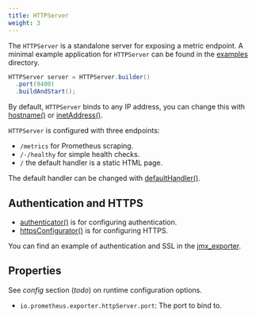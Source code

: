 ```yaml
---
title: HTTPServer
weight: 3
---
```


The `HTTPServer` is a standalone server for exposing a metric endpoint. A minimal example
application for `HTTPServer` can be found in
the [examples](https://github.com/prometheus/client_java/tree/1.0.x/examples) directory.

```java
HTTPServer server = HTTPServer.builder()
  .port(9400)
  .buildAndStart();
```

By default, `HTTPServer` binds to any IP address, you can change this with
[hostname()](</client_java/api/io/prometheus/metrics/exporter/httpserver/HTTPServer.Builder.html#hostname(java.lang.String)>) <!-- editorconfig-checker-disable-line -->
or [inetAddress()](</client_java/api/io/prometheus/metrics/exporter/httpserver/HTTPServer.Builder.html#inetAddress(java.net.InetAddress)>). <!-- editorconfig-checker-disable-line -->

`HTTPServer` is configured with three endpoints:

- `/metrics` for Prometheus scraping.
- `/-/healthy` for simple health checks.
- `/` the default handler is a static HTML page.

The default handler can be changed
with [defaultHandler()](</client_java/api/io/prometheus/metrics/exporter/httpserver/HTTPServer.Builder.html#defaultHandler(com.sun.net.httpserver.HttpHandler)>). <!-- editorconfig-checker-disable-line -->

## Authentication and HTTPS

- [authenticator()](</client_java/api/io/prometheus/metrics/exporter/httpserver/HTTPServer.Builder.html#authenticator(com.sun.net.httpserver.Authenticator)>) <!-- editorconfig-checker-disable-line -->
  is for configuring authentication.
- [httpsConfigurator()](</client_java/api/io/prometheus/metrics/exporter/httpserver/HTTPServer.Builder.html#httpsConfigurator(com.sun.net.httpserver.HttpsConfigurator)>) <!-- editorconfig-checker-disable-line -->
  is for configuring HTTPS.

You can find an example of authentication and SSL in the 
[jmx_exporter](https://github.com/prometheus/jmx_exporter). 

## Properties

See _config_ section (_todo_) on runtime configuration options.

- `io.prometheus.exporter.httpServer.port`: The port to bind to.
